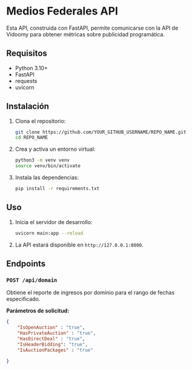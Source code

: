 # Medios Federales API

Esta API, construida con FastAPI, permite comunicarse con la API de Vidoomy para obtener métricas sobre publicidad programática.

## Requisitos

- Python 3.10+
- FastAPI
- requests
- uvicorn

## Instalación

1. Clona el repositorio:

    ```bash
    git clone https://github.com/YOUR_GITHUB_USERNAME/REPO_NAME.git
    cd REPO_NAME
    ```

2. Crea y activa un entorno virtual:

    ```bash
    python3 -m venv venv
    source venv/bin/activate
    ```

3. Instala las dependencias:

    ```bash
    pip install -r requirements.txt
    ```

## Uso

1. Inicia el servidor de desarrollo:

    ```bash
    uvicorn main:app --reload
    ```

2. La API estará disponible en `http://127.0.0.1:8000`.

## Endpoints

### `POST /api/domain`

Obtiene el reporte de ingresos por dominio para el rango de fechas especificado.

**Parámetros de solicitud:**

```json
{
    "IsOpenAuction" : "true",
    "HasPrivateAuction" : "true", 
    "HasDirectDeal" : "true",
    "IsHeaderBidding": "true",
    "IsAuctionPackages" : "true"

}
